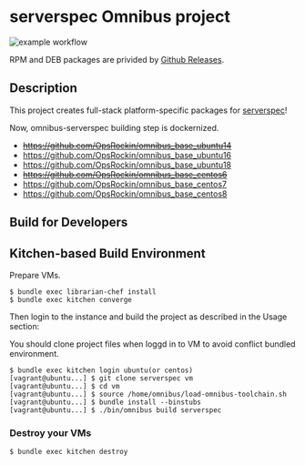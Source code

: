 serverspec Omnibus project
==========================

![example workflow](https://github.com/OpsRockin/omnibus-serverspec/actions/workflows/release.yml/badge.svg)


RPM and DEB packages are privided by [Github Releases](https://github.com/OpsRockin/omnibus-serverspec/releases).


## Description

This project creates full-stack platform-specific packages for
[serverspec](http://serverspec.org/ "serverspec - Home")!

Now, omnibus-serverspec building step is dockernized.

- <del>https://github.com/OpsRockin/omnibus_base_ubuntu14</del>
- https://github.com/OpsRockin/omnibus_base_ubuntu16
- https://github.com/OpsRockin/omnibus_base_ubuntu18
- <del>https://github.com/OpsRockin/omnibus_base_centos6</del>
- https://github.com/OpsRockin/omnibus_base_centos7
- https://github.com/OpsRockin/omnibus_base_centos8


## Build for Developers

Kitchen-based Build Environment
-------------------------------

Prepare VMs.

```shell
$ bundle exec librarian-chef install
$ bundle exec kitchen converge
```

Then login to the instance and build the project as described in the Usage
section:

You should clone project files when loggd in to VM to avoid conflict bundled environment.

```shell with login
$ bundle exec kitchen login ubuntu(or centos)
[vagrant@ubuntu...] $ git clone serverspec vm
[vagrant@ubuntu...] $ cd vm
[vagrant@ubuntu...] $ source /home/omnibus/load-omnibus-toolchain.sh
[vagrant@ubuntu...] $ bundle install --binstubs
[vagrant@ubuntu...] $ ./bin/omnibus build serverspec
```


### Destroy your VMs

```
$ bundle exec kitchen destroy
```

